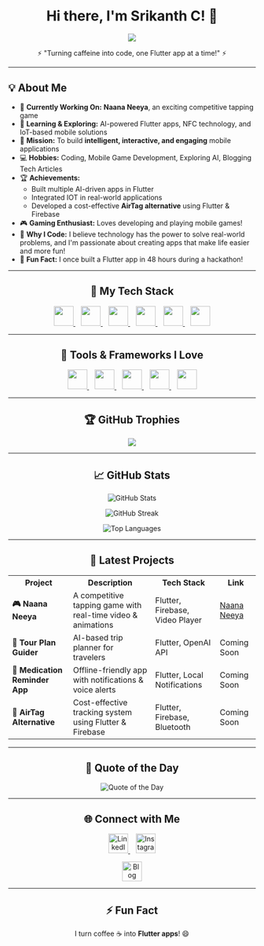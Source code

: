 <h1 align="center">Hi there, I'm Srikanth C! 👋</h1>  
<p align="center">
  <img src="https://readme-typing-svg.herokuapp.com?font=Fira+Code&duration=2000&pause=1000&color=F75C7E&center=true&vCenter=true&width=500&lines=I'm+a+Flutter+Developer;I+love+building+AI+Apps;I+am+exploring+IOT;I+turn+ideas+into+apps!+🚀;Tech+Innovator" />
</p>

<p align="center">⚡ "Turning caffeine into code, one Flutter app at a time!" ⚡</p>

---

<h2>💡 About Me</h2>  

- 🔭 **Currently Working On:** **Naana Neeya**, an exciting competitive tapping game  
- 🌱 **Learning & Exploring:** AI-powered Flutter apps, NFC technology, and IoT-based mobile solutions  
- 🎯 **Mission:** To build **intelligent, interactive, and engaging** mobile applications  
- 💻 **Hobbies:** Coding, Mobile Game Development, Exploring AI, Blogging Tech Articles  
- 🏆 **Achievements:**  
  - Built multiple AI-driven apps in Flutter  
  - Integrated IOT in real-world applications  
  - Developed a cost-effective **AirTag alternative** using Flutter & Firebase  
- 🎮 **Gaming Enthusiast:** Loves developing and playing mobile games!  
- 🚀 **Why I Code:** I believe technology has the power to solve real-world problems, and I'm passionate about creating apps that make life easier and more fun!  
- 🌟 **Fun Fact:** I once built a Flutter app in 48 hours during a hackathon!  

---

<h2 align="center">🚀 My Tech Stack</h2>  

<p align="center">
  <a href="https://flutter.dev/" target="_blank">
    <img src="https://img.shields.io/badge/Flutter-02569B?style=for-the-badge&logo=flutter&logoColor=white" height="40"/>
  </a>  
  &nbsp;&nbsp;
  <a href="https://dart.dev/" target="_blank">
    <img src="https://img.shields.io/badge/Dart-0175C2?style=for-the-badge&logo=dart&logoColor=white" height="40"/>
  </a>  
  &nbsp;&nbsp;
  <a href="https://firebase.google.com/" target="_blank">
    <img src="https://img.shields.io/badge/Firebase-FFCA28?style=for-the-badge&logo=firebase&logoColor=black" height="40"/>
  </a>  
  &nbsp;&nbsp;
  <a href="https://python.org/" target="_blank">
    <img src="https://img.shields.io/badge/Python-3776AB?style=for-the-badge&logo=python&logoColor=white" height="40"/>
  </a>  
  &nbsp;&nbsp;
  <a href="https://www.tensorflow.org/" target="_blank">
    <img src="https://img.shields.io/badge/TensorFlow-FF6F00?style=for-the-badge&logo=tensorflow&logoColor=white" height="40"/>
  </a>  
  &nbsp;&nbsp;
  <a href="https://www.arduino.cc/" target="_blank">
    <img src="https://img.shields.io/badge/Arduino-00979D?style=for-the-badge&logo=arduino&logoColor=white" height="40"/>
  </a>  
</p>  

---

<h2 align="center">🔧 Tools & Frameworks I Love</h2>  

<p align="center">
  <a href="https://code.visualstudio.com/" target="_blank">
    <img src="https://img.shields.io/badge/Visual_Studio_Code-007ACC?style=for-the-badge&logo=visualstudiocode&logoColor=white" height="40"/>
  </a>  
  &nbsp;&nbsp;
  <a href="https://developer.android.com/studio" target="_blank">
    <img src="https://img.shields.io/badge/Android_Studio-3DDC84?style=for-the-badge&logo=androidstudio&logoColor=white" height="40"/>
  </a>  
  &nbsp;&nbsp;
  <a href="https://git-scm.com/" target="_blank">
    <img src="https://img.shields.io/badge/Git-F05032?style=for-the-badge&logo=git&logoColor=white" height="40"/>
  </a>  
  &nbsp;&nbsp;
  <a href="https://github.com/" target="_blank">
    <img src="https://img.shields.io/badge/GitHub-181717?style=for-the-badge&logo=github&logoColor=white" height="40"/>
  </a>  
  &nbsp;&nbsp;
  <a href="https://www.figma.com/" target="_blank">
    <img src="https://img.shields.io/badge/Figma-F24E1E?style=for-the-badge&logo=figma&logoColor=white" height="40"/>
  </a>  
</p>  

---

<h2 align="center">🏆 GitHub Trophies</h2>  
<p align="center">  
  <img src="https://github-profile-trophy.vercel.app/?username=CNSK2412&theme=discord&no-frame=true&no-bg=true&margin-w=10&column=4" />  
</p>  

---

<h2 align="center">📈 GitHub Stats</h2>  
<p align="center">  
  <img src="https://github-readme-stats.vercel.app/api?username=CNSK2412&show_icons=true&theme=radical" alt="GitHub Stats" />  
</p>  
<p align="center">  
  <img src="https://github-readme-streak-stats.herokuapp.com/?user=CNSK2412&theme=radical" alt="GitHub Streak" />  
</p>  
<p align="center">  
  <img src="https://github-readme-stats.vercel.app/api/top-langs/?username=CNSK2412&layout=compact&theme=radical" alt="Top Languages" />  
</p>  

---

<h2 align="center">🚀 Latest Projects</h2>  

<p align="center">  
<table>
  <tr>
    <th>Project</th>
    <th>Description</th>
    <th>Tech Stack</th>
    <th>Link</th>
  </tr>
  <tr>
    <td><b>🎮 Naana Neeya</b></td>
    <td>A competitive tapping game with real-time video & animations</td>
    <td>Flutter, Firebase, Video Player</td>
    <td><a href="https://play.google.com/store/apps/details?id=com.yaash.naana_neeya">Naana Neeya</a></td>
  </tr>
  <tr>
    <td><b>🎒 Tour Plan Guider</b></td>
    <td>AI-based trip planner for travelers</td>
    <td>Flutter, OpenAI API</td>
    <td><a>Coming Soon</a></td>
  </tr>
  <tr>
    <td><b>🔔 Medication Reminder App</b></td>
    <td>Offline-friendly app with notifications & voice alerts</td>
    <td>Flutter, Local Notifications</td>
    <td><a>Coming Soon</a></td>
  </tr>
  <tr>
    <td><b>📡 AirTag Alternative</b></td>
    <td>Cost-effective tracking system using Flutter & Firebase</td>
    <td>Flutter, Firebase, Bluetooth</td>
    <td><a>Coming Soon</a></td>
  </tr>
</table>  
</p>  

---

<h2 align="center">💬 Quote of the Day</h2>  
<p align="center">  
<img src="https://github-readme-quotes.herokuapp.com/quote?theme=dark" alt="Quote of the Day" />  
</p>  

---

<h2 align="center">🌐 Connect with Me</h2>  

<p align="center">
  <a href="https://www.linkedin.com/in/srikanth-cnsk?utm_source=share&utm_campaign=share_via&utm_content=profile&utm_medium=android_app" target="_blank">
    <img src="https://img.shields.io/badge/LinkedIn-0A66C2?style=for-the-badge&logo=linkedin&logoColor=white" height="40" alt="LinkedIn" />
  </a>  
  &nbsp;&nbsp;
  <a href="https://www.instagram.com/cn_sri_005?igsh=MTA5cG1pcmx2Ymgzag==" target="_blank">
    <img src="https://img.shields.io/badge/Instagram-E4405F?style=for-the-badge&logo=instagram&logoColor=white" height="40" alt="Instagram" />
  </a>  
</p>  

<p align="center">
  <a href="https://yourblogpage.com" target="_blank">
    <img src="https://cnskwriter.blogspot.com" height="40" alt="Blog Page" />
  </a>  
 
</p>
  

---

<h2 align="center">⚡ Fun Fact</h2>  
<p align="center">  
  I turn coffee ☕ into <b>Flutter apps</b>! 😄  
</p>  
